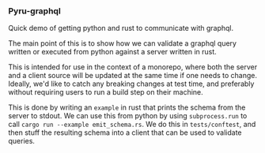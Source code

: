 ### Pyru-graphql

Quick demo of getting python and rust to communicate with graphql.

The main point of this is to show how we can validate a graphql query
written or executed from python against a server written in rust.

This is intended for use in the context of a monorepo, where both the
server and a client source will be updated at the same time if one needs 
to change. Ideally, we'd like to catch any breaking changes at test time,
and preferably without requiring users to run a build step on their machine.

This is done by writing an `example` in rust that prints the 
schema from the server to stdout. We can use this from python by using
`subprocess.run` to call `cargo run --example emit_schema.rs`.
We do this in `tests/conftest`, and then stuff the resulting schema
into a client that can be used to validate queries.
